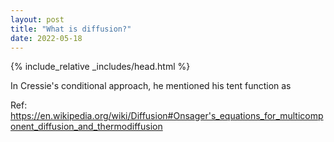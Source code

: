 ```yaml
---
layout: post
title: "What is diffusion?"
date: 2022-05-18
---
```

{% include_relative _includes/head.html %} 


In Cressie's conditional approach, he mentioned his tent function as 

Ref: https://en.wikipedia.org/wiki/Diffusion#Onsager's_equations_for_multicomponent_diffusion_and_thermodiffusion
